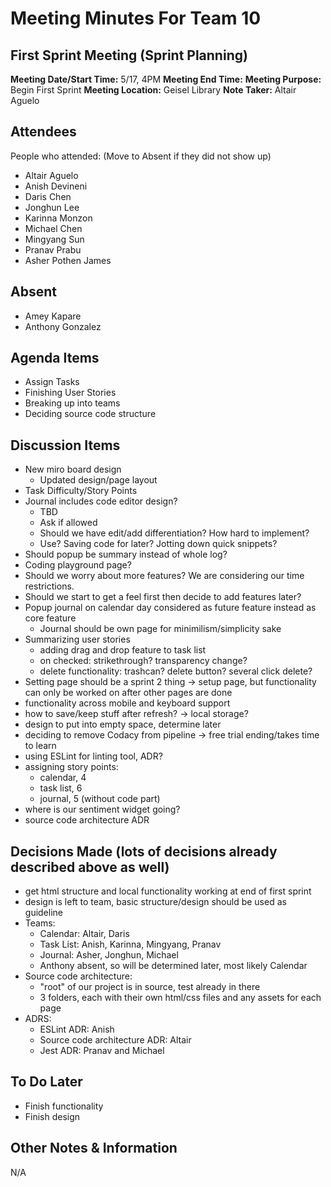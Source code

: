 # Meeting Minutes For Team 10
## First Sprint Meeting (Sprint Planning)
**Meeting Date/Start Time:** 5/17, 4PM
**Meeting End Time:** 
**Meeting Purpose:** Begin First Sprint
**Meeting Location:** Geisel Library
**Note Taker:** Altair Aguelo

## Attendees
People who attended:
(Move to Absent if they did not show up)
- Altair Aguelo
- Anish Devineni
- Daris Chen
- Jonghun Lee
- Karinna Monzon
- Michael Chen
- Mingyang Sun
- Pranav Prabu
- Asher Pothen James

## Absent
- Amey Kapare
- Anthony Gonzalez


## Agenda Items
- Assign Tasks
- Finishing User Stories
- Breaking up into teams
- Deciding source code structure

## Discussion Items
- New miro board design
  - Updated design/page layout
- Task Difficulty/Story Points
- Journal includes code editor design?
  - TBD
  - Ask if allowed
  - Should we have edit/add differentiation? How hard to implement?
  - Use? Saving code for later? Jotting down quick snippets? 
- Should popup be summary instead of whole log?
- Coding playground page?
- Should we worry about more features? We are considering our time restrictions.
- Should we start to get a feel first then decide to add features later?
- Popup journal on calendar day considered as future feature instead as core feature
  - Journal should be own page for minimilism/simplicity sake
- Summarizing user stories
  - adding drag and drop feature to task list
  - on checked: strikethrough? transparency change?
  - delete functionality: trashcan? delete button? several click delete?
- Setting page should be a sprint 2 thing -> setup page, but functionality can only be worked on after other pages are done
- functionality across mobile and keyboard support
- how to save/keep stuff after refresh? -> local storage?
- design to put into empty space, determine later
- deciding to remove Codacy from pipeline -> free trial ending/takes time to learn
- using ESLint for linting tool, ADR?
- assigning story points: 
  - calendar, 4
  - task list, 6
  - journal, 5 (without code part)
- where is our sentiment widget going?
- source code architecture ADR

## Decisions Made (lots of decisions already described above as well)
- get html structure and local functionality working at end of first sprint
- design is left to team, basic structure/design should be used as guideline
- Teams:
  - Calendar: Altair, Daris
  - Task List: Anish, Karinna, Mingyang, Pranav
  - Journal: Asher, Jonghun, Michael
  - Anthony absent, so will be determined later, most likely Calendar
- Source code architecture:
  - "root" of our project is in source, test already in there
  - 3 folders, each with their own html/css files and any assets for each page
- ADRS:
  - ESLint ADR: Anish
  - Source code architecture ADR: Altair
  - Jest ADR: Pranav and Michael

## To Do Later
  - Finish functionality
  - Finish design

## Other Notes & Information
N/A
